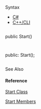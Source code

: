 Syntax

* [C#](#i-syntax-CS)
* [C++/CLI](#i-syntax-CPP2005)

```
```
public Start()
```
```

```
```
public:
Start();
```
```



See Also

#### Reference

[Start Class](Eplan.EplApi.AFu~Eplan.EplApi.Scripting.Start.html)
  
[Start Members](Eplan.EplApi.AFu~Eplan.EplApi.Scripting.Start_members.html)